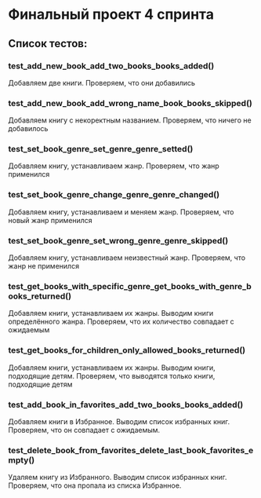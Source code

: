 # Финальный проект 4 спринта

## Список тестов: 

### test_add_new_book_add_two_books_books_added()
Добавляем две книги. Проверяем, что они добавились

### test_add_new_book_add_wrong_name_book_books_skipped()
Добавляем книгу с некоректным названием. Проверяем, что ничего не добавилось

### test_set_book_genre_set_genre_genre_setted()
Добавляем книгу, устанавливаем жанр. Проверяем, что жанр применился

### test_set_book_genre_change_genre_genre_changed()
Добавляем книгу, устанавливаем и меняем жанр. Проверяем, что новый жанр применился

### test_set_book_genre_set_wrong_genre_genre_skipped()
Добавляем книгу, устанавливаем неизвестный жанр. Проверяем, что жанр не применился

### test_get_books_with_specific_genre_get_books_with_genre_books_returned()
Добавляем книги, устанавливаем их жанры. Выводим книги определённого жанра. Проверяем, что их количество совпадает с ожидаемым

### test_get_books_for_children_only_allowed_books_returned()
Добавляем книги, устанавливаем их жанры. Выводим книги, подходящие детям. Проверяем, что выводятся только книги, подходящие детям

### test_add_book_in_favorites_add_two_books_books_added()
Добавляем книги в Избранное. Выводим список избранных книг. Проверяем, что он совпадает с ожидаемым.

### test_delete_book_from_favorites_delete_last_book_favorites_empty()
Удаляем книгу из Избранного. Выводим список избранных книг. Проверяем, что она пропала из списка Избранное.

